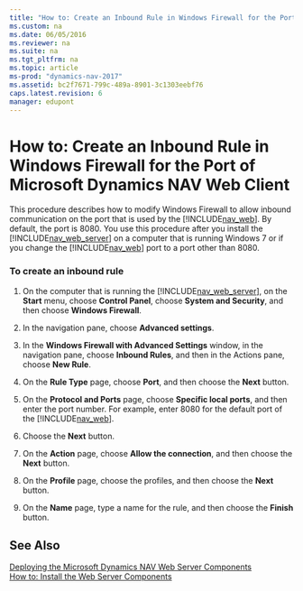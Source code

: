 ```yaml
---
title: "How to: Create an Inbound Rule in Windows Firewall for the Port of Microsoft Dynamics NAV Web Client"
ms.custom: na
ms.date: 06/05/2016
ms.reviewer: na
ms.suite: na
ms.tgt_pltfrm: na
ms.topic: article
ms-prod: "dynamics-nav-2017"
ms.assetid: bc2f7671-799c-489a-8901-3c1303eebf76
caps.latest.revision: 6
manager: edupont
---
```

# How to: Create an Inbound Rule in Windows Firewall for the Port of Microsoft Dynamics NAV Web Client
This procedure describes how to modify Windows Firewall to allow inbound communication on the port that is used by the [!INCLUDE[nav_web](includes/nav_web_md.md)]. By default, the port is 8080. You use this procedure after you install the [!INCLUDE[nav_web_server](includes/nav_web_server_md.md)] on a computer that is running Windows 7 or if you change the [!INCLUDE[nav_web](includes/nav_web_md.md)] port to a port other than 8080.  
  
### To create an inbound rule  
  
1.  On the computer that is running the [!INCLUDE[nav_web_server](includes/nav_web_server_md.md)], on the **Start** menu, choose **Control Panel**, choose **System and Security**, and then choose **Windows Firewall**.  
  
2.  In the navigation pane, choose **Advanced settings**.  
  
3.  In the **Windows Firewall with Advanced Settings** window, in the navigation pane, choose **Inbound Rules**, and then in the Actions pane, choose **New Rule**.  
  
4.  On the **Rule Type** page, choose **Port**, and then choose the **Next** button.  
  
5.  On the **Protocol and Ports** page, choose **Specific local ports**, and then enter the port number. For example, enter 8080 for the default port of the [!INCLUDE[nav_web](includes/nav_web_md.md)].  
  
6.  Choose the **Next** button.  
  
7.  On the **Action** page, choose **Allow the connection**, and then choose the **Next** button.  
  
8.  On the **Profile** page, choose the profiles, and then choose the **Next** button.  
  
9. On the **Name** page, type a name for the rule, and then choose the **Finish** button.  
  
## See Also  
 [Deploying the Microsoft Dynamics NAV Web Server Components](Deploying-the-Microsoft-Dynamics-NAV-Web-Server-Components.md)   
 [How to: Install the Web Server Components](How%20to:%20Install%20the%20Web%20Server%20Components.md)